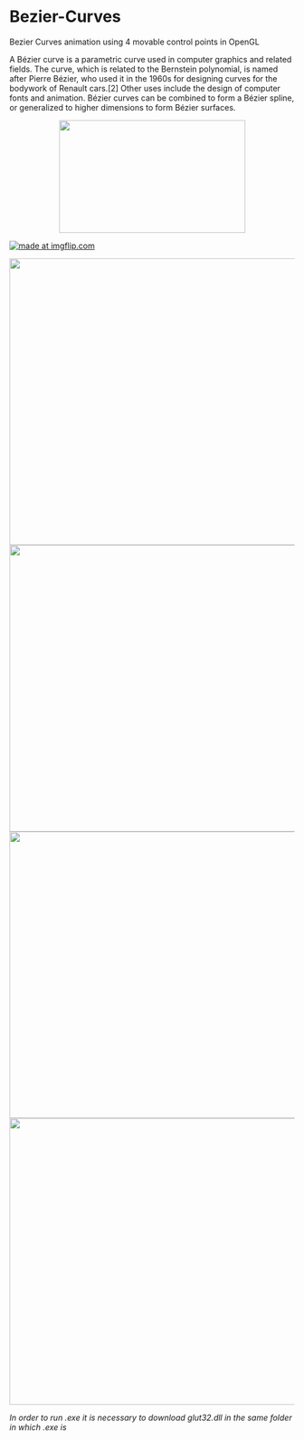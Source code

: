 # Bezier-Curves
Bezier Curves animation using 4 movable control points in OpenGL 

A Bézier curve is a parametric curve used in computer graphics and related fields. The curve, which is related to the Bernstein polynomial, is named after Pierre Bézier, who used it in the 1960s for designing curves for the bodywork of Renault cars.[2] Other uses include the design of computer fonts and animation. Bézier curves can be combined to form a Bézier spline, or generalized to higher dimensions to form Bézier surfaces. 

<p align="center">
  <img width="329" height="199" src="https://github.com/lafifii/Bezier-Curves/blob/master/BezierFormula.png">
  
  <a href="https://imgflip.com/gif/33pvma"><img src="https://i.imgflip.com/33pvma.gif" title="made at imgflip.com"/></a>
  
   <img width="636" height="506" src="https://github.com/lafifii/Bezier-Curves/blob/master/Bezier4.PNG">
   <img width="636" height="506" src="https://github.com/lafifii/Bezier-Curves/blob/master/Bezier1.PNG">
   <img width="636" height="506" src="https://github.com/lafifii/Bezier-Curves/blob/master/Bezier2.PNG">
   <img width="636" height="506" src="https://github.com/lafifii/Bezier-Curves/blob/master/Bezier3.PNG">
</p>

*In order to run .exe it is necessary to download glut32.dll in the same folder in which .exe is*

